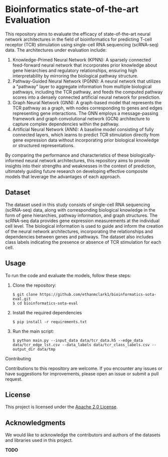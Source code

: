 # Bioinformatics state-of-the-art Evaluation

This repository aims to evaluate the efficacy of state-of-the-art neural network architectures in the field of bioinformatics for predicting T-cell receptor (TCR) stimulation using single-cell RNA sequencing (scRNA-seq) data. The architectures under evaluation include:

1. Knowledge-Primed Neural Network (KPNN): A sparsely connected feed-forward neural network that incorporates prior knowledge about gene hierarchies and regulatory relationships, ensuring high interpretability by mirroring the biological pathway structure.
2. Pathway-Guided Neural Network (PGNN): A neural network that utilizes a "pathway" layer to aggregate information from multiple biological pathways, including the TCR pathway, and feeds the computed pathway scores into a densely connected artificial neural network for prediction.
3. Graph Neural Network (GNN): A graph-based model that represents the TCR pathway as a graph, with nodes corresponding to genes and edges representing gene interactions. The GNN employs a message-passing framework and graph convolutional network (GCN) architecture to capture complex dependencies within the pathway.
4. Artificial Neural Network (ANN): A baseline model consisting of fully connected layers, which learns to predict TCR stimulation directly from gene expression data without incorporating prior biological knowledge or structured representations.

By comparing the performance and characteristics of these biologically-informed neural network architectures, this repository aims to provide insights into their strengths and weaknesses in the context of prediction, ultimately guiding future research on developing effective composite models that leverage the advantages of each approach.

## Dataset

The dataset used in this study consists of single-cell RNA sequencing (scRNA-seq) data, along with corresponding biological knowledge in the form of gene hierarchies, pathway information, and graph structures. The scRNA-seq data provides gene expression measurements at the individual cell level. The biological information is used to guide and inform the creation of the neural network architectures, incorporating the relationships and dependencies between genes and pathways. The dataset also includes class labels indicating the presence or absence of TCR stimulation for each cell.

## Usage

To run the code and evaluate the models, follow these steps:

1. Clone the repository:

   ```
   $ git clone https://github.com/ethanmclark1/bioinformatics-sota-eval.git
   $ cd bioinformatics-sota-eval
   ```
2. Install the required dependencies

   ```
   $ pip install -r requirements.txt
   ```
3. Run the main script:

   ```
   $ python main.py --input_data data/tcr_data.h5 --edge_data data/tcr_edge_lst.csv --data_labels data/tcr_class_labels.csv --output_dir data/tmp
   ```

Contributing

Contributions to this repository are welcome. If you encounter any issues or have suggestions for improvements, please open an issue or submit a pull request.

## License

This project is licensed under the [Apache 2.0 License](LICENSE).

## Acknowledgments

We would like to acknowledge the contributors and authors of the datasets and libraries used in this project.

**TODO**
